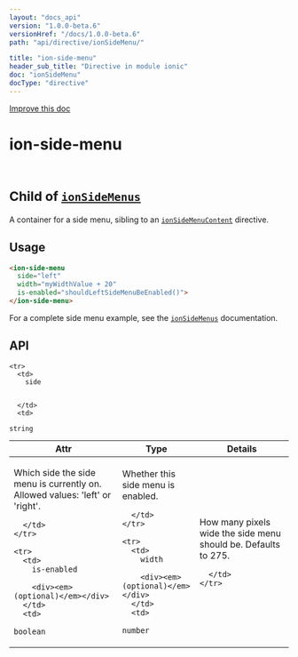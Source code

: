 ```yaml
---
layout: "docs_api"
version: "1.0.0-beta.6"
versionHref: "/docs/1.0.0-beta.6"
path: "api/directive/ionSideMenu/"

title: "ion-side-menu"
header_sub_title: "Directive in module ionic"
doc: "ionSideMenu"
docType: "directive"
---
```


<div class="improve-docs">
  <a href='http://github.com/driftyco/ionic/edit/master/js/angular/directive/sideMenu.js#L1'>
    Improve this doc
  </a>
</div>




<h1 class="api-title">

  ion-side-menu


<br />
<small>
  Child of <a href="/docs/api/directive/ionSideMenus/"><code>ionSideMenus</code></a>
</small>


</h1>





A container for a side menu, sibling to an <a href="/docs/api/directive/ionSideMenuContent/"><code>ionSideMenuContent</code></a> directive.








  
<h2 id="usage">Usage</h2>
  
```html
<ion-side-menu
  side="left"
  width="myWidthValue + 20"
  is-enabled="shouldLeftSideMenuBeEnabled()">
</ion-side-menu>
```
For a complete side menu example, see the
<a href="/docs/api/directive/ionSideMenus/"><code>ionSideMenus</code></a> documentation.
  
  
<h2 id="api" style="clear:both;">API</h2>

<table class="table" style="margin:0;">
  <thead>
    <tr>
      <th>Attr</th>
      <th>Type</th>
      <th>Details</th>
    </tr>
  </thead>
  <tbody>
    
    <tr>
      <td>
        side
        
        
      </td>
      <td>
        
  <code>string</code>
      </td>
      <td>
        <p>Which side the side menu is currently on.  Allowed values: &#39;left&#39; or &#39;right&#39;.</p>

        
      </td>
    </tr>
    
    <tr>
      <td>
        is-enabled
        
        <div><em>(optional)</em></div>
      </td>
      <td>
        
  <code>boolean</code>
      </td>
      <td>
        <p>Whether this side menu is enabled.</p>

        
      </td>
    </tr>
    
    <tr>
      <td>
        width
        
        <div><em>(optional)</em></div>
      </td>
      <td>
        
  <code>number</code>
      </td>
      <td>
        <p>How many pixels wide the side menu should be.  Defaults to 275.</p>

        
      </td>
    </tr>
    
  </tbody>
</table>

  

  





